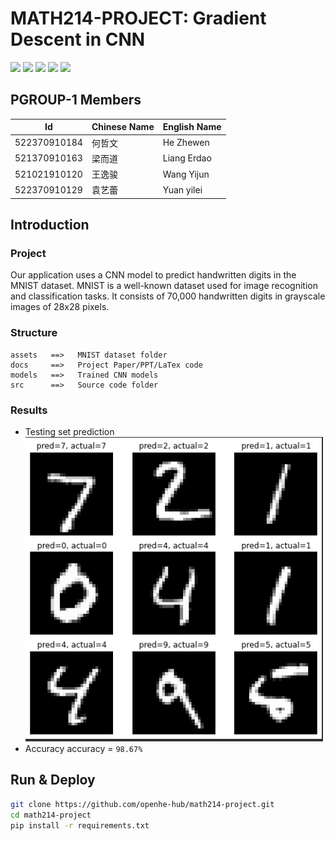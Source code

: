 # MATH214-PROJECT: Gradient Descent in CNN
![](https://img.shields.io/badge/Project-MATH214-red)
![](https://img.shields.io/badge/Lang-Python3.8-cyan)
![](https://img.shields.io/badge/Framework-Pytorch-orange)
![](https://img.shields.io/badge/Model-CNN-blueviolet)
![](https://img.shields.io/badge/CUDA-ENABLED-lightgreen)

## PGROUP-1 Members
| Id           | Chinese Name | English Name |
| ------------ | ------------ | ------------ |
| 522370910184 | 何哲文       | He Zhewen    |
| 521370910163         | 梁而道       | Liang Erdao  |
|     521021910120        | 王逸骏       | Wang Yijun   |
|    522370910129          | 袁艺蕾       | Yuan yilei   |
## Introduction
### Project
Our application uses a CNN model to predict handwritten digits in the MNIST dataset. MNIST is a well-known dataset used for image recognition and classification tasks. It consists of 70,000 handwritten digits in grayscale images of 28x28 pixels.
### Structure
```
assets   ==>   MNIST dataset folder
docs     ==>   Project Paper/PPT/LaTex code
models   ==>   Trained CNN models
src      ==>   Source code folder
```
### Results
* Testing set prediction  
![](./docs/slide/img/result.png)
* Accuracy
accuracy = `98.67%`


## Run & Deploy
```bash
git clone https://github.com/openhe-hub/math214-project.git
cd math214-project
pip install -r requirements.txt
```
